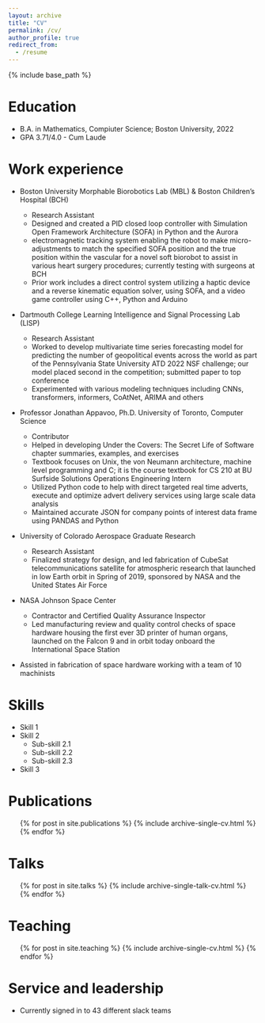 ```yaml
---
layout: archive
title: "CV"
permalink: /cv/
author_profile: true
redirect_from:
  - /resume
---
```


{% include base_path %}

Education
======
* B.A. in Mathematics, Compiuter Science; Boston University, 2022
* GPA 3.71/4.0 - Cum Laude

Work experience 
======
* Boston University Morphable Biorobotics Lab (MBL) & Boston Children’s Hospital (BCH) 
  * Research Assistant
  * Designed and created a PID closed loop controller with Simulation Open Framework Architecture (SOFA) in Python and the Aurora
  * electromagnetic tracking system enabling the robot to make micro-adjustments to match the specified SOFA position and the true position within the vascular for a novel soft biorobot to assist in various heart surgery procedures; currently testing with surgeons at BCH
  * Prior work includes a direct control system utilizing a haptic device and a reverse kinematic equation solver, using SOFA, and a video game controller using C++, Python and Arduino

* Dartmouth College Learning Intelligence and Signal Processing Lab (LISP)
  * Research Assistant
  * Worked to develop multivariate time series forecasting model for predicting the number of geopolitical events across the world as part of the Pennsylvania State University ATD 2022 NSF challenge; our model placed second in the competition; submitted paper to top conference
  * Experimented with various modeling techniques including CNNs, transformers, informers, CoAtNet, ARIMA and others 
* Professor Jonathan Appavoo, Ph.D. University of Toronto, Computer Science
  * Contributor
  * Helped in developing Under the Covers: The Secret Life of Software chapter summaries, examples, and exercises
  * Textbook focuses on Unix, the von Neumann architecture, machine level programming and C; it is the course textbook for CS 210 at BU Surfside Solutions
Operations Engineering Intern
  * Utilized Python code to help with direct targeted real time adverts, execute and optimize advert delivery services using large scale data analysis
  * Maintained accurate JSON for company points of interest data frame using PANDAS and Python
* University of Colorado Aerospace Graduate Research
  * Research Assistant
  * Finalized strategy for design, and led fabrication of CubeSat telecommunications satellite for atmospheric research that launched in low Earth orbit in Spring of 2019, sponsored by NASA and the United States Air Force
* NASA Johnson Space Center
  * Contractor and Certified Quality Assurance Inspector
  * Led manufacturing review and quality control checks of space hardware housing the first ever 3D printer of human organs, launched on the Falcon 9 and in orbit today onboard the International Space Station
 * Assisted in fabrication of space hardware working with a team of 10 machinists

  
Skills
======
* Skill 1
* Skill 2
  * Sub-skill 2.1
  * Sub-skill 2.2
  * Sub-skill 2.3
* Skill 3

Publications
======
  <ul>{% for post in site.publications %}
    {% include archive-single-cv.html %}
  {% endfor %}</ul>
  
Talks
======
  <ul>{% for post in site.talks %}
    {% include archive-single-talk-cv.html %}
  {% endfor %}</ul>
  
Teaching
======
  <ul>{% for post in site.teaching %}
    {% include archive-single-cv.html %}
  {% endfor %}</ul>
  
Service and leadership
======
* Currently signed in to 43 different slack teams
